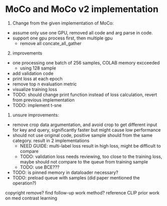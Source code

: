 # MoCo and MoCo v2 implementation

1. Change from the given implementation of MoCo:
  - assume only use one GPU, removed all code and arg parse in code.
  - support one gpu process first, then multiple gpu
    - remove all concate_all_gather
2. improvements
  - one processing one batch of 256 samples, COLAB memory excceeded
    - using 128 sample
  - add validation code
  - print loss at each epoch
  - remove top n evaluation metric
  - visualize training loss
  - TODO: should change print function instead of loss calculation, revert from previous implementation
  - TODO: implement t-sne
1. unsure improvements:
  - remove crop data argumentation, and avoid crop to get different input for key and query, significantly faster but might cause low performance
  - should not use original code, positive sample should from the same category. result in 2 implementations
    - NEED GUIDE: multi-label loss result in high loss, might be difficult to compare
    - TODO: validation loss needs reviewing, too close to the training loss, maybe should not compare to the queue from training sample 
    - TODO: use BCE???
  - TODO: is pinned memory in dataloader necessary?
  - TODO: preload queue with samples (did paper mentioned the operation?)

copyright remove?
find follow-up work method?
reference CLIP prior work on med contrast learning